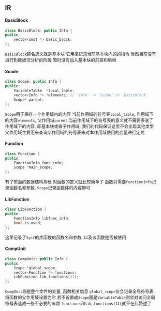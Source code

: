 ## IR

#### BasicBlock
```cpp
class BasicBlock: public Info {
public:
    vector<Inst *> basic_block; 
};
```
`BasicBlock`顾名思义就是基本块
它用来记录当前基本块内的的指令
当然目前没有进行到数据流分析的阶段
暂时没有加入基本块的前驱和后继

#### Scode
```cpp
class Scope: public Info {
public:
    VariableTable  *local_table;
    vector<Info *> *elements; // `Info` -> `Scope` or `BasicBlock`
    Scope* parent;
};
```
``Scope``用于保存一个作用域内的内容
当前作用域的符号表`local_table`, 作用域下的内容`elements`, 父作用域`parent`
当前作用域下的符号表的意义就不需要多说了
作用域下的内容, 即基本块或者子作用域, 我们的代码保证这里不会出现其他类型
父作用域主要用来查询父作用域的符号表来对本作用域使用的变量进行定位

#### Function
```cpp
class Function {
public:
    FunctionInfo func_info;
    Scope *main_scope;
};
```
有了前面的数据结构基础
对函数的定义就比较简单了
函数只需要`FunctionInfo`记录函数名和参数, `Scope`记录函数体的内容即可

#### LibFunction
```cpp
class LibFunction {
public:
    FunctionInfo libfunc_info;
    bool is_used;
};
```
这里记录了`SysY`的库函数的函数名和参数, 以及该函数是否被使用

#### CompUnit
```cpp
class CompUnit: public Info {
public:
    Scope *global_scope;
    vector<Function *> functions;
    LibFunction lib_functions[11];
};
```
`CompUnit`则是整个文件的变量, 函数相关信息
`global_scope`仅会记录全局符号表, 将函数的父作用域设置为它
若不设置成`Scope`而是`VariableTable`则会对访问全局符号表造成一些不必要的麻烦
`functions`和`lib_functions[11]`就不在此赘述了
